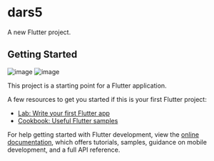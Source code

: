 # dars5

A new Flutter project.

## Getting Started
![image](https://user-images.githubusercontent.com/110228652/220349592-21305568-7515-433c-9cdc-754dcc29c4e5.png)
![image](https://user-images.githubusercontent.com/110228652/220349951-babda6ac-8d9d-479c-b32c-3e4afc251b16.png)




This project is a starting point for a Flutter application.

A few resources to get you started if this is your first Flutter project:

- [Lab: Write your first Flutter app](https://docs.flutter.dev/get-started/codelab)
- [Cookbook: Useful Flutter samples](https://docs.flutter.dev/cookbook)

For help getting started with Flutter development, view the
[online documentation](https://docs.flutter.dev/), which offers tutorials,
samples, guidance on mobile development, and a full API reference.
